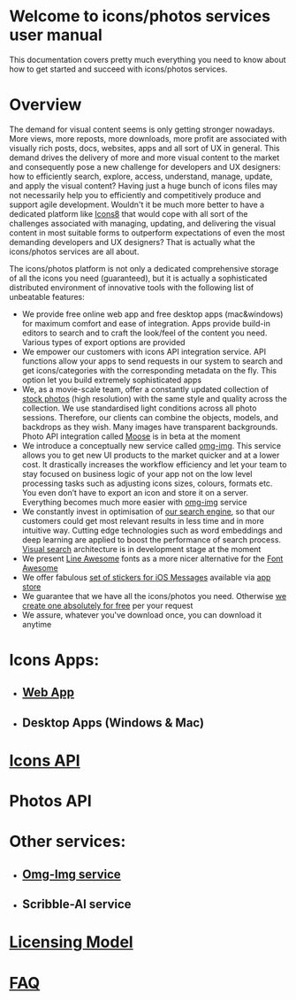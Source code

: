 # Welcome to icons/photos  services user manual
This documentation covers pretty much everything you need to know about how to get started and succeed with icons/photos services.
# Overview
The demand for visual content seems is only getting stronger nowadays. More views, more reposts, more downloads, more profit are associated with visually rich posts, docs, websites, apps and all sort of UX in general. This demand drives the delivery of more and more visual content to the market and consequently pose a new challenge for developers and UX designers: how to efficiently search, explore, access, understand, manage, update,  and apply the visual content? Having just a huge bunch of icons files may not necessarily help you to efficiently and competitively produce and support agile development. Wouldn't it be much more better to have a dedicated platform like [Icons8](https://icons8.com/) that would cope with all sort of the challenges associated with managing, updating, and delivering the visual content in most suitable forms to outperform expectations of even the most demanding developers and UX designers? That is actually what the icons/photos services are all about. 

The icons/photos platform is not only a dedicated comprehensive storage of all the icons you need (guaranteed), but it is actually a sophisticated distributed environment of innovative tools with the following list of unbeatable features:
 - We provide free online web app and free desktop apps (mac&windows) for maximum comfort and ease of integration. Apps provide build-in editors to search and to craft the look/feel of the content you need. Various types of export options are provided
 - We empower our customers with icons API integration service. API functions allow your apps to send requests in our system to search and get icons/categories with the corresponding metadata on the fly. This option let you build extremely sophisticated apps
 - We, as a movie-scale team, offer a constantly updated collection of [stock photos](https://photos.icons8.com/) (high resolution) with the same style and quality across the collection. We use standardised light conditions across all photo sessions. Therefore, our clients can combine the objects, models, and backdrops as they wish. Many images have transparent backgrounds. Photo API integration called [Moose](https://photos.icons8.com/api/v1/documentation) is in beta at the moment
 - We introduce a conceptually new service called [omg-img](http://img.icons8.com/). This service allows you to get new UI products to the market quicker and at a lower cost. It drastically increases the workflow efficiency and let your team to stay focused on business logic of your app not on the low level processing tasks such as adjusting icons sizes, colours, formats etc. You even don’t have to export an icon and store it on a server. Everything becomes much more easier with [omg-img](http://img.icons8.com/) service
 - We constantly invest in optimisation of [our search engine](https://icons8.com/icon/new-icons/all), so that our customers could get most relevant results in less time and in more intuitive way. Cutting edge technologies such as word embeddings and deep learning are applied to boost the performance of search process. [Visual search](http://ai.icons8.com/Scribble/Search) architecture is in development stage at the moment
 - We present [Line Awesome](https://icons8.com/line-awesome) fonts as a more nicer alternative for the [Font Awesome](https://iconpharm.com/web-app/category/all/font-awesome) 
 - We offer fabulous [set of stickers for iOS Messages](https://icons8.com/imessage/) available via [app store](https://itunes.apple.com/app/id1159302973) 
 - We guarantee that we have all the icons/photos you need. Otherwise [we create one absolutely for free](https://icons8.com/request-icon/free/hot) per your request
 - We assure, whatever you've download once, you can download it anytime
# Icons Apps:
- ## [Web App](https://github.com/visualpharm/icons-docs/blob/master/docs/web_app.md)
- ## Desktop Apps (Windows & Mac) 
# [Icons API](https://github.com/visualpharm/icons-docs/blob/master/docs/icons_api.md)
# Photos API
# Other services:
- ## [Omg-Img service](https://github.com/visualpharm/icons-docs/blob/master/docs/omg_img.md)
- ## Scribble-AI service
# [Licensing Model](https://github.com/visualpharm/icons-docs/blob/master/docs/licensing_model.md)
# [FAQ](https://github.com/visualpharm/icons-docs/blob/master/docs/faq.md)

